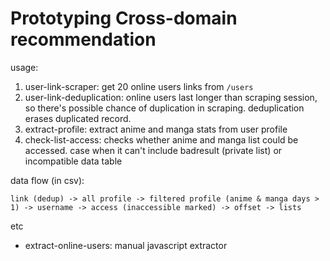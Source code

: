 # Prototyping Cross-domain recommendation

usage:

1. user-link-scraper: get 20 online users links from ```/users```
2. user-link-deduplication: online users last longer than scraping session, so there's possible chance of duplication in scraping. deduplication erases duplicated record.
3. extract-profile: extract anime and manga stats from user profile
4. check-list-access: checks whether anime and manga list could be accessed. case when it can't include badresult (private list) or incompatible data table

data flow (in csv):

```link (dedup) -> all profile -> filtered profile (anime & manga days > 1) -> username -> access (inaccessible marked) -> offset -> lists```

etc

- extract-online-users: manual javascript extractor
